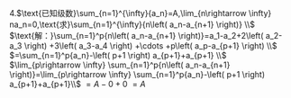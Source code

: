 4.$\text{已知级数}\sum_{n=1}^{\infty}{a_n}=A,\lim_{n\rightarrow \infty} na_n=0,\text{求}\sum_{n=1}^{\infty}{n\left( a_n-a_{n+1} \right)}
\\$
$\text{解：}\sum_{n=1}^p{n\left( a_n-a_{n+1} \right)}=a_1-a_2+2\left( a_2-a_3 \right) +3\left( a_3-a_4 \right) +\cdots +p\left( a_p-a_{p+1} \right) 
\\$
$=\sum_{n=1}^p{a_n}-\left( p+1 \right) a_{p+1}+a_{p+1}
\\$
$\lim_{p\rightarrow \infty} \sum_{n=1}^p{n\left( a_n-a_{n+1} \right)}=\lim_{p\rightarrow \infty} \sum_{n=1}^p{a_n}-\left( p+1 \right) a_{p+1}+a_{p+1}\\$
$=A-0+0$
$=A$